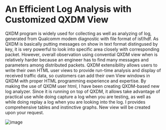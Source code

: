 # An Efficient Log Analysis with Customized QXDM View

QXDM program is widely used for collecting as well as analyzing of log, generated from Qualcomm modem diagnostic with file format of isf/hdf. 
As QXDM is basically putting messages on show in text format distingused by key, 
it is very powerful to look into specific area closely with corresponding packet. 
However, overall observation using convential QXDM view when is relatively harder 
because an engineer has to find many messages and parameters among distributed packets. 
QXDM extensibility allows users to write their own HTML user views to provide run-time analysis and display of received traffic data, 
so customers can add their own View windows in QXDM with proper HTML programming experience and expertise. 
By making the use of QXDM user html, I have been creating QXDM-based new log analyzer. 
Since it is running on top of QXDM, it allows take advantage of practical use while doing capture a log when you are testing, 
as well as while doing replay a log when you are looking into the log. 
I provides comprehensive tables and instinctive graphs. 
New view will be created upon your request.

![image](https://user-images.githubusercontent.com/77954837/114699536-65c62000-9d5b-11eb-94cf-79ba500cd04e.png)


